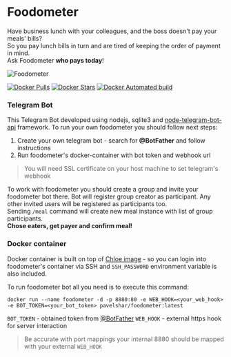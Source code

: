 # Foodometer
Have business lunch with your colleagues, and the boss doesn't pay your meals' bills?  
So you pay lunch bills in turn and are tired of keeping the order of payment in mind.  
Ask Foodometer **who pays today**!

![Foodometer](../assets/foodometer_logo.png?raw=true)

[![Docker Pulls](https://img.shields.io/docker/pulls/pavelshar/foodometer.svg?style=flat-square)][hub]
[![Docker Stars](https://img.shields.io/docker/stars/pavelshar/foodometer.svg?style=flat-square)][hub]
[![Docker Automated build](https://img.shields.io/docker/automated/pavelshar/foodometer.svg?style=flat-square)][hub]


### Telegram Bot
This Telegram Bot developed using nodejs, sqlite3 and [node-telegram-bot-api](https://github.com/yagop/node-telegram-bot-api) framework. 
To run your own foodometer you should follow next steps:  
1. Create your own telegram bot - search for **@BotFather** and follow instructions
2. Run foodometer's docker-container with bot token and webhook url

> You will need SSL certificate on your host machine to set telegram's webhook

To work with foodometer you should create a group and invite your foodometer bot there. Bot will register group creator as participant. Any other invited users will be registered as participants too.  
Sending `/meal` command will create new meal instance with list of group participants.  
**Chose eaters, get payer and confirm meal!**

### Docker container
Docker container is built on top of [Chloe image](https://github.com/PavelShar/Chloe) - so you can login into foodometer's container via SSH and `SSH_PASSWORD` environment variable is also included.

To run foodometer bot all you need is to execute this command:
```
docker run --name foodometer -d -p 8880:80 -e WEB_HOOK=<your_web_hook> -e BOT_TOKEN=<your_bot_token> pavelshar/foodometer:latest
```
`BOT_TOKEN` - obtained token from [@BotFather](https://telegram.me/BotFather)
`WEB_HOOK` - external https hook for server interaction

> Be accurate with port mappings your internal 8880 should be mapped with your external `WEB_HOOK` 

[hub]: https://hub.docker.com/r/pavelshar/foodometer/
